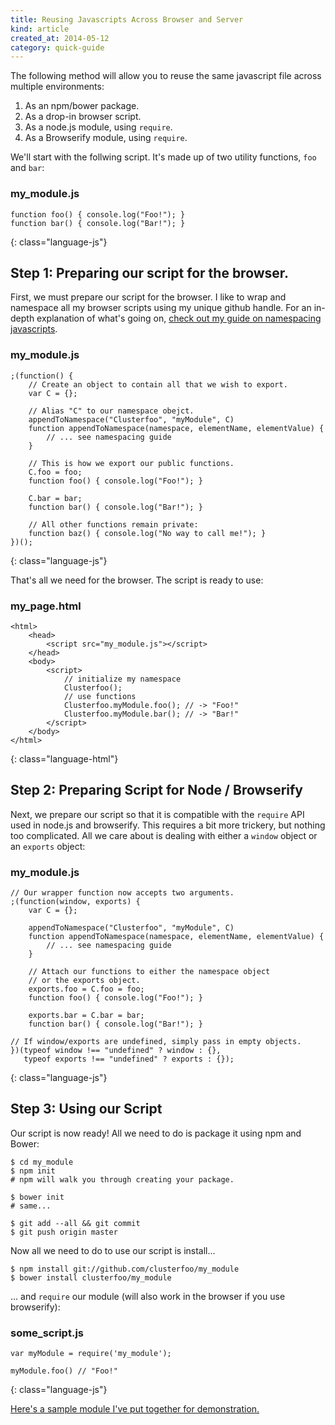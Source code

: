```yaml
---
title: Reusing Javascripts Across Browser and Server
kind: article
created_at: 2014-05-12
category: quick-guide
---
```


<!-- _. -->

The following method will allow you to reuse the same javascript file across
multiple environments:

1. As an npm/bower package.
2. As a drop-in browser script.
3. As a node.js module, using `require`.
4. As a Browserify module, using `require`.

We'll start with the follwing script. It's made up of two utility functions,
`foo` and `bar`:

### my_module.js

    function foo() { console.log("Foo!"); }
    function bar() { console.log("Bar!"); }
{: class="language-js"}

## Step 1: Preparing our script for the browser.

First, we must prepare our script for the browser. I like to wrap and namespace
all my browser scripts using my unique github handle.
For an in-depth explanation of what's going on,
<a href="/quick-guides/namespacing_your_crap"> check out my guide on namespacing
javascripts</a>.

### my_module.js

    ;(function() {
        // Create an object to contain all that we wish to export.
        var C = {};

        // Alias "C" to our namespace obejct.
        appendToNamespace("Clusterfoo", "myModule", C)
        function appendToNamespace(namespace, elementName, elementValue) {
            // ... see namespacing guide
        }

        // This is how we export our public functions.
        C.foo = foo;
        function foo() { console.log("Foo!"); }

        C.bar = bar;
        function bar() { console.log("Bar!"); }

        // All other functions remain private:
        function baz() { console.log("No way to call me!"); }
    })();
{: class="language-js"}

That's all we need for the browser. The script is ready to use:

### my\_page.html

    <html>
        <head>
            <script src="my_module.js"></script>
        </head>
        <body>
            <script>
                // initialize my namespace
                Clusterfoo();
                // use functions
                Clusterfoo.myModule.foo(); // -> "Foo!"
                Clusterfoo.myModule.bar(); // -> "Bar!"
            </script>
        </body>
    </html>
{: class="language-html"}

## Step 2: Preparing Script for Node / Browserify

Next, we prepare our script so that it is compatible with the `require` API used
in node.js and browserify. This requires a bit more trickery, but nothing too
complicated. All we care about is dealing with either a `window` object or an
`exports` object:


### my_module.js

    // Our wrapper function now accepts two arguments.
    ;(function(window, exports) {
        var C = {};

        appendToNamespace("Clusterfoo", "myModule", C)
        function appendToNamespace(namespace, elementName, elementValue) {
            // ... see namespacing guide
        }

        // Attach our functions to either the namespace object
        // or the exports object.
        exports.foo = C.foo = foo;
        function foo() { console.log("Foo!"); }

        exports.bar = C.bar = bar;
        function bar() { console.log("Bar!"); }

    // If window/exports are undefined, simply pass in empty objects.
    })(typeof window !== "undefined" ? window : {},
       typeof exports !== "undefined" ? exports : {});
{: class="language-js"}

## Step 3: Using our Script

Our script is now ready! All we need to do is package it using npm and Bower:

    $ cd my_module
    $ npm init
    # npm will walk you through creating your package.

    $ bower init
    # same...

    $ git add --all && git commit
    $ git push origin master

Now all we need to do to use our script is install...

    $ npm install git://github.com/clusterfoo/my_module
    $ bower install clusterfoo/my_module

... and `require` our module (will also work in the browser if you use
browserify):

### some_script.js

    var myModule = require('my_module');

    myModule.foo() // "Foo!"
{: class="language-js"}

<a href="https://github.com/CLUSTERfoo/url-helpers">
Here's a sample module I've put together for demonstration.</a>

